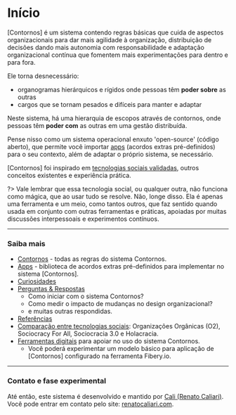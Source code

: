# Início

[Contornos] é um sistema contendo regras básicas que cuida de aspectos organizacionais para dar mais agilidade à organização, distribuição de decisões dando mais autonomia com responsabilidade e adaptação organizacional contínua que fomentem mais experimentações para dentro e para fora.

Ele torna desnecessário:
- organogramas hierárquicos e rígidos onde pessoas têm **poder sobre** as outras
- cargos que se tornam pesados e difíceis para manter e adaptar

Neste sistema, há uma hierarquia de escopos através de contornos, onde pessoas têm **poder com** as outras em uma gestão distribuída.

Pense nisso como um sistema operacional enxuto 'open-source' (código aberto), que permite você importar [apps](apps) (acordos extras pré-definidos) para o seu contexto, além de adaptar o próprio sistema, se necessário.

[Contornos] foi inspirado em [tecnologias sociais validadas](tecnologias), outros conceitos existentes e experiência prática.

?> Vale lembrar que essa tecnologia social, ou qualquer outra, não funciona como mágica, que ao usar tudo se resolve. Não, longe disso. Ela é apenas uma ferramenta e um meio, como tantos outros, que faz sentido quando usada em conjunto com outras ferramentas e práticas, apoiadas por muitas discussões interpessoais e experimentos contínuos. 

---
### Saiba mais
- [Contornos](contornos) - todas as regras do sistema Contornos.
- [Apps](apps) - biblioteca de acordos extras pré-definidos para implementar no sistema [Contornos].
- [Curiosidades](curiosidades)
- [Perguntas & Respostas](perguntas)
  - Como iniciar com o sistema Contornos?
  - Como medir o impacto de mudanças no design organizacional?
  - e muitas outras respondidas.
- [Referências](referencias)
- [Comparação entre tecnologias sociais](tecnologias): Organizações Orgânicas (O2), Sociocracy For All, Sociocracia 3.0 e Holacracia.
- [Ferramentas digitais](ferramentas) para apoiar no uso do sistema Contornos.
  - Você poderá experimentar um modelo básico para aplicação de [Contornos] configurado na ferramenta Fibery.io.

---

### Contato e fase experimental
Até então, este sistema é desenvolvido e mantido por [Cali (Renato Caliari)](https://www.linkedin.com/in/renatocaliari/). Você pode entrar em contato pelo site: [renatocaliari.com](https://renatocaliari.com/). 
